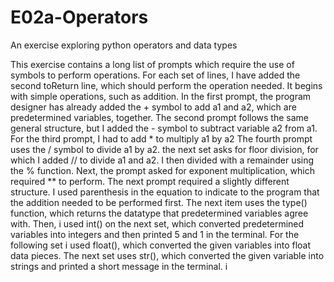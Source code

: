 # E02a-Operators
An exercise exploring python operators and data types

This exercise contains a long list of prompts which require the use of symbols to perform operations. For each set of lines, I have added the second toReturn line, which should perform the operation needed. It begins with simple operations, such as addition. In the first prompt, the program designer has already added the + symbol to add a1 and a2, which are predetermined variables, together. The second prompt follows the same general structure, but I added the - symbol to subtract variable a2 from a1. For the third prompt, I had to add * to multiply a1 by a2 The fourth prompt uses the / symbol to divide a1 by a2. the next set asks for floor division, for which I added // to divide a1 and a2. I then divided with a remainder using the % function. Next, the prompt asked for exponent multiplication, which required ** to perform. The next prompt required a slightly different structure. I used parenthesis in the equation to indicate to the program that the addition needed to be performed first. The next item uses the type() function, which returns the datatype that predetermined variables agree with. Then, i used int() on the next set, which converted predetermined variables into integers and then printed 5 and 1 in the terminal. For the following set i used float(), which converted the given variables into float data pieces. The next set uses str(), which converted the given variable into strings and printed a short message in the terminal. i